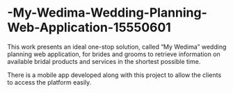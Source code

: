 # -My-Wedima-Wedding-Planning-Web-Application-15550601
This work presents an ideal one-stop solution, called “My Wedima” wedding planning web application, for brides and grooms to retrieve information on available bridal products and services in the shortest possible time.

There is a mobile app developed along with this project to allow the clients to access the platform easily.
